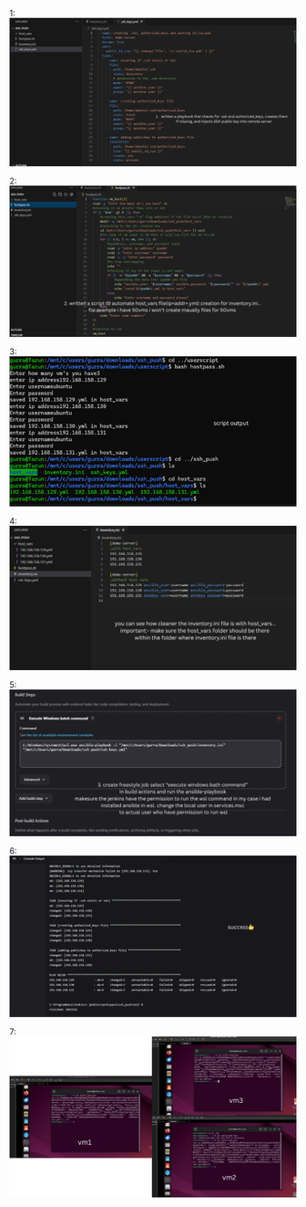 1:
![Step 1](images/step1.png)

2:
![Step 2](images/step2.png)

3:
![Step 3](images/step3.png)

4:
![Step 4](images/step4.png)

5:
![Step 5](images/step5.png)

6:
![Step 6](images/step6.png)

7:
![Step 7](images/step7.png)




